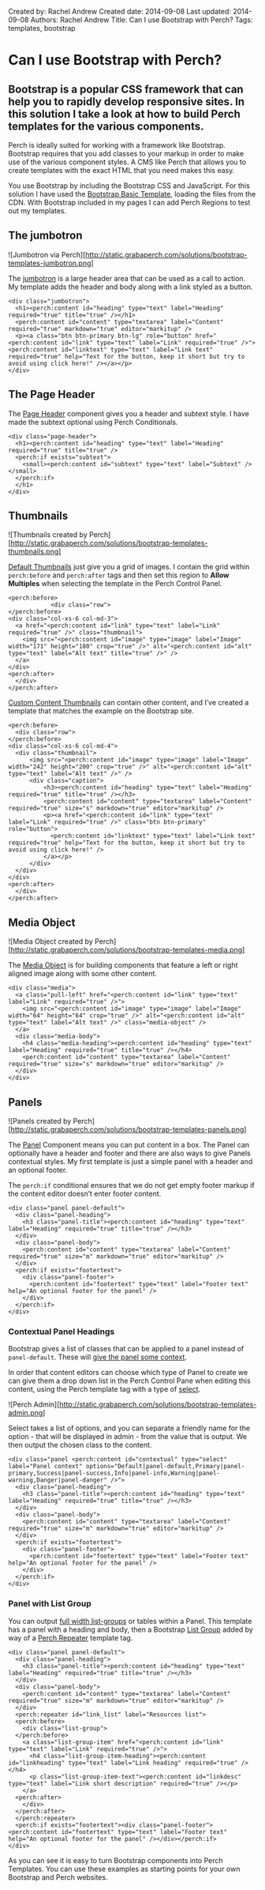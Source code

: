 Created by: Rachel Andrew
Created date: 2014-09-08
Last updated: 2014-09-08
Authors: Rachel Andrew
Title: Can I use Bootstrap with Perch?
Tags: templates, bootstrap

# Can I use Bootstrap with Perch?

## Bootstrap is a popular CSS framework that can help you to rapidly develop responsive sites. In this solution I take a look at how to build Perch templates for the various components.

Perch is ideally suited for working with a framework like Bootstrap. Bootstrap requires that you add classes to your markup in order to make use of the various component styles. A CMS like Perch that allows you to create templates with the exact HTML that you need makes this easy.

You use Bootstrap by including the Bootstrap CSS and JavaScript. For this solution I have used the [Bootstrap Basic Template](http://getbootstrap.com/getting-started/#template), loading the files from the CDN. With Bootstrap included in my pages I can add Perch Regions to test out my templates.

## The jumbotron

![Jumbotron via Perch][http://static.grabaperch.com/solutions/bootstrap-templates-jumbotron.png]

The [jumbotron](http://getbootstrap.com/components/#jumbotron) is a large header area that can be used as a call to action. My template adds the header and body along with a link styled as a button.

    <div class="jumbotron">
      <h1><perch:content id="heading" type="text" label="Heading" required="true" title="true" /></h1>
      <perch:content id="content" type="textarea" label="Content" required="true" markdown="true" editor="markitup" />
      <p><a class="btn btn-primary btn-lg" role="button" href="<perch:content id="link" type="text" label="Link" required="true" />"><perch:content id="linktext" type="text" label="Link text" required="true" help="Text for the button, keep it short but try to avoid using click here!" /></a></p>
    </div>

## The Page Header

The [Page Header](http://getbootstrap.com/components/#page-header) component gives you a header and subtext style. I have made the subtext optional using Perch Conditionals.

    <div class="page-header">
      <h1><perch:content id="heading" type="text" label="Heading" required="true" title="true" /> 
      <perch:if exists="subtext">
        <small><perch:content id="subtext" type="text" label="Subtext" /></small>
      </perch:if>
      </h1>
    </div>

## Thumbnails

![Thumbnails created by Perch][http://static.grabaperch.com/solutions/bootstrap-templates-thumbnails.png]

[Default Thumbnails](http://getbootstrap.com/components/#thumbnails-default) just give you a grid of images. I contain the grid within `perch:before` and `perch:after` tags and then set this region to **Allow Multiples** when selecting the template in the Perch Control Panel.

    <perch:before>
				<div class="row">
    </perch:before>
    <div class="col-xs-6 col-md-3">
      <a href="<perch:content id="link" type="text" label="Link" required="true" />" class="thumbnail">
        <img src="<perch:content id="image" type="image" label="Image" width="171" height="180" crop="true" />" alt="<perch:content id="alt" type="text" label="Alt text" title="true" />" />
      </a>
    </div>
    <perch:after>
      </div>
    </perch:after>

[Custom Content Thumbnails](http://getbootstrap.com/components/#thumbnails-custom-content) can contain other content, and I’ve created a template that matches the example on the Bootstrap site.

    <perch:before>
      <div class="row">
    </perch:before>
    <div class="col-xs-6 col-md-4">
  	  <div class="thumbnail">
  		  <img src="<perch:content id="image" type="image" label="Image" width="242" height="200" crop="true" />" alt="<perch:content id="alt" type="text" label="Alt text" />" />
    	  <div class="caption">
    		  <h3><perch:content id="heading" type="text" label="Heading" required="true" title="true" /></h3>
    		  <perch:content id="content" type="textarea" label="Content" required="true" size="s" markdown="true" editor="markitup" />
  			  <p><a href="<perch:content id="link" type="text" label="Link" required="true" />" class="btn btn-primary" role="button">
  				<perch:content id="linktext" type="text" label="Link text" required="true" help="Text for the button, keep it short but try to avoid using click here!" />
  			  </a></p>
  		  </div>
  	  </div>  
    </div>
    <perch:after>
      </div>
    </perch:after>

## Media Object

![Media Object created by Perch][http://static.grabaperch.com/solutions/bootstrap-templates-media.png]

The [Media Object](http://getbootstrap.com/components/#media) is for building components that feature a left or right aligned image along with some other content.

    <div class="media">
      <a class="pull-left" href="<perch:content id="link" type="text" label="Link" required="true" />">
        <img src="<perch:content id="image" type="image" label="Image" width="64" height="64" crop="true" />" alt="<perch:content id="alt" type="text" label="Alt text" />" class="media-object" />
      </a>
      <div class="media-body">
        <h4 class="media-heading"><perch:content id="heading" type="text" label="Heading" required="true" title="true" /></h4>
        <perch:content id="content" type="textarea" label="Content" required="true" size="s" markdown="true" editor="markitup" />
      </div>
    </div>

## Panels

![Panels created by Perch][http://static.grabaperch.com/solutions/bootstrap-templates-panels.png]

The [Panel](http://getbootstrap.com/components/#panels) Component means you can put content in a box. The Panel can optionally have a header and footer and there are also ways to give Panels contextual styles. My first template is just a simple panel with a header and an optional footer.

The `perch:if` conditional ensures that we do not get empty footer markup if the content editor doesn’t enter footer content.

    <div class="panel panel-default">
      <div class="panel-heading">
        <h3 class="panel-title"><perch:content id="heading" type="text" label="Heading" required="true" title="true" /></h3>
      </div>
      <div class="panel-body">
        <perch:content id="content" type="textarea" label="Content" required="true" size="m" markdown="true" editor="markitup" />
      </div>
      <perch:if exists="footertext">
        <div class="panel-footer">
          <perch:content id="footertext" type="text" label="Footer text" help="An optional footer for the panel" />
        </div>
      </perch:if>
    </div>

### Contextual Panel Headings

Bootstrap gives a list of classes that can be applied to a panel instead of `panel-default`. These will [give the panel some context](http://getbootstrap.com/components/#panels-alternatives).

In order that content editors can choose which type of Panel to create we can give them a drop down list in the Perch Control Pane when editing this content, using the Perch template tag with a type of [select](http://docs.grabaperch.com/docs/templates/attributes/type/select/). 

![Perch Admin][http://static.grabaperch.com/solutions/bootstrap-templates-admin.png]

Select takes a list of options, and you can separate a friendly name for the option - that will be displayed in admin - from the value that is output.  We then output the chosen class to the content.

    <div class="panel <perch:content id="contextual" type="select" label="Panel context" options="Default|panel-default,Primary|panel-primary,Success|panel-success,Info|panel-info,Warning|panel-warning,Danger|panel-danger" />">
      <div class="panel-heading">
        <h3 class="panel-title"><perch:content id="heading" type="text" label="Heading" required="true" title="true" /></h3>
      </div>
      <div class="panel-body">
        <perch:content id="content" type="textarea" label="Content" required="true" size="m" markdown="true" editor="markitup" />
      </div>
      <perch:if exists="footertext">
        <div class="panel-footer">
          <perch:content id="footertext" type="text" label="Footer text" help="An optional footer for the panel" />
        </div>
      </perch:if>
    </div>

### Panel with List Group

You can output [full width list-groups](http://getbootstrap.com/components/#panels-list-group) or tables within a Panel. This template has a panel with a heading and body, then a Bootstrap [List Group](http://getbootstrap.com/components/#list-group) added by way of a [Perch Repeater](http://docs.grabaperch.com/docs/templates/repeaters/) template tag.

    <div class="panel panel-default">
      <div class="panel-heading">
        <h3 class="panel-title"><perch:content id="heading" type="text" label="Heading" required="true" title="true" /></h3>
      </div> 
      <div class="panel-body">
        <perch:content id="content" type="textarea" label="Content" required="true" size="m" markdown="true" editor="markitup" />
      </div>
      <perch:repeater id="link_list" label="Resources list">
      <perch:before>
        <div class="list-group">
      </perch:before>
        <a class="list-group-item" href="<perch:content id="link" type="text" label="Link" required="true" />">
          <h4 class="list-group-item-heading"><perch:content id="linkheading" type="text" label="Link heading" required="true" /></h4>
          <p class="list-group-item-text"><perch:content id="linkdesc" type="text" label="Link short description" required="true" /></p>
        </a>
      <perch:after>
        </div>
      </perch:after>
      </perch:repeater>
      <perch:if exists="footertext"><div class="panel-footer"><perch:content id="footertext" type="text" label="Footer text" help="An optional footer for the panel" /></div></perch:if>
    </div>

As you can see it is easy to turn Bootstrap components into Perch Templates. You can use these examples as starting points for your own Bootstrap and Perch websites.


